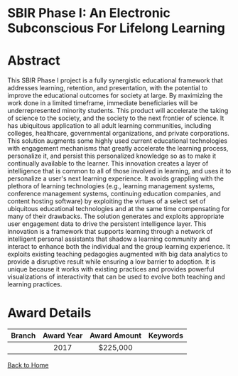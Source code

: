 
SBIR Phase I: An Electronic Subconscious For Lifelong Learning
==============================================================

# Abstract


This SBIR Phase I project is a fully synergistic educational framework that addresses learning, retention, and presentation, with the potential to improve the educational outcomes for society at large. By maximizing the work done in a limited timeframe, immediate beneficiaries will be underrepresented minority students. This product will accelerate the taking of science to the society, and the society to the next frontier of science. It has ubiquitous application to all adult learning communities, including colleges, healthcare, governmental organizations, and private corporations. This solution augments some highly used current educational technologies with engagement mechanisms that greatly accelerate the learning process, personalize it, and persist this personalized knowledge so as to make it continually available to the learner. This innovation creates a layer of intelligence that is common to all of those involved in learning, and uses it to personalize a user's next learning experience. It avoids grappling with the plethora of learning technologies (e.g., learning management systems, conference management systems, continuing education companies, and content hosting software) by exploiting the virtues of a select set of ubiquitous educational technologies and at the same time compensating for many of their drawbacks. The solution generates and exploits appropriate user engagement data to drive the persistent intelligence layer. This innovation is a framework that supports learning through a network of intelligent personal assistants that shadow a learning community and interact to enhance both the individual and the group learning experience. It exploits existing teaching pedagogies augmented with big data analytics to provide a disruptive result while ensuring a low barrier to adoption. It is unique because it works with existing practices and provides powerful visualizations of interactivity that can be used to evolve both teaching and learning practices.  

# Award Details

|Branch|Award Year|Award Amount|Keywords|
| :---: | :---: | :---: | :---: |
||2017|$225,000||
  
  


[Back to Home](https://github.com/chrischow/dod_sbir_awards/JT/#316)